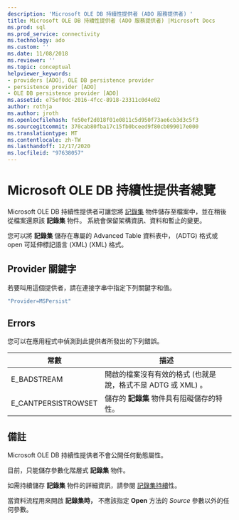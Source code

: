 ```yaml
---
description: 'Microsoft OLE DB 持續性提供者 (ADO 服務提供者) '
title: Microsoft OLE DB 持續性提供者 (ADO 服務提供者) |Microsoft Docs
ms.prod: sql
ms.prod_service: connectivity
ms.technology: ado
ms.custom: ''
ms.date: 11/08/2018
ms.reviewer: ''
ms.topic: conceptual
helpviewer_keywords:
- providers [ADO], OLE DB persistence provider
- persistence provider [ADO]
- OLE DB persistence provider [ADO]
ms.assetid: e75ef0dc-2016-4fcc-8918-23311c0d4e02
author: rothja
ms.author: jroth
ms.openlocfilehash: fe50ef2d018f01e0811c5d950f73ae6cb3d3c5f3
ms.sourcegitcommit: 370cab80fba17c15fb0bceed9f80cb099017e000
ms.translationtype: MT
ms.contentlocale: zh-TW
ms.lasthandoff: 12/17/2020
ms.locfileid: "97638057"
---
```

# <a name="microsoft-ole-db-persistence-provider-overview"></a>Microsoft OLE DB 持續性提供者總覽
Microsoft OLE DB 持續性提供者可讓您將 [記錄集](../../reference/ado-api/recordset-object-ado.md) 物件儲存至檔案中，並在稍後從檔案還原該 **記錄集** 物件。 系統會保留架構資訊、資料和暫止的變更。

 您可以將 **記錄集** 儲存在專屬的 Advanced Table 資料表中， (ADTG) 格式或 open 可延伸標記語言 (XML)  (XML) 格式。

## <a name="provider-keyword"></a>Provider 關鍵字
 若要叫用這個提供者，請在連接字串中指定下列關鍵字和值。

```vb
"Provider=MSPersist"
```

## <a name="errors"></a>Errors
 您可以在應用程式中偵測到此提供者所發出的下列錯誤。

|常數|描述|
|--------------|-----------------|
|E_BADSTREAM|開啟的檔案沒有有效的格式 (也就是說，格式不是 ADTG 或 XML) 。|
|E_CANTPERSISTROWSET|儲存的 **記錄集** 物件具有阻礙儲存的特性。|

## <a name="remarks"></a>備註
 Microsoft OLE DB 持續性提供者不會公開任何動態屬性。

 目前，只能儲存參數化階層式 **記錄集** 物件。

 如需持續儲存 **記錄集** 物件的詳細資訊，請參閱 [記錄集持續](../data/more-about-recordset-persistence.md)性。

 當資料流程用來開啟 **記錄集時，** 不應該指定 **Open** 方法的 *Source* 參數以外的任何參數。
